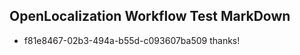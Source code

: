 ## OpenLocalization Workflow Test MarkDown
* f81e8467-02b3-494a-b55d-c093607ba509 thanks!

<!--HONumber=Jul16_HO2-->


